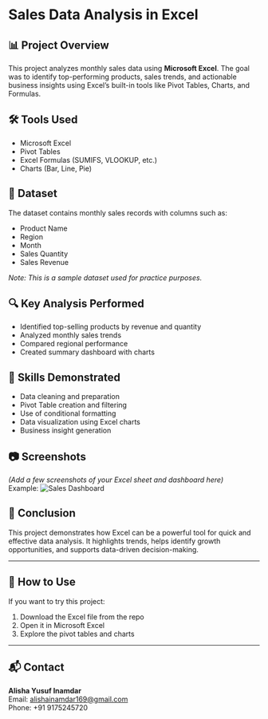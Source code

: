 # Sales Data Analysis in Excel

## 📊 Project Overview
This project analyzes monthly sales data using **Microsoft Excel**. The goal was to identify top-performing products, sales trends, and actionable business insights using Excel’s built-in tools like Pivot Tables, Charts, and Formulas.

## 🛠 Tools Used
- Microsoft Excel
- Pivot Tables
- Excel Formulas (SUMIFS, VLOOKUP, etc.)
- Charts (Bar, Line, Pie)

## 📁 Dataset
The dataset contains monthly sales records with columns such as:
- Product Name
- Region
- Month
- Sales Quantity
- Sales Revenue

*Note: This is a sample dataset used for practice purposes.*

## 🔍 Key Analysis Performed
- Identified top-selling products by revenue and quantity
- Analyzed monthly sales trends
- Compared regional performance
- Created summary dashboard with charts

## 📌 Skills Demonstrated
- Data cleaning and preparation
- Pivot Table creation and filtering
- Use of conditional formatting
- Data visualization using Excel charts
- Business insight generation

## 📷 Screenshots
*(Add a few screenshots of your Excel sheet and dashboard here)*  
Example:
![Sales Dashboard](images/sales_dashboard.png)

## 📄 Conclusion
This project demonstrates how Excel can be a powerful tool for quick and effective data analysis. It highlights trends, helps identify growth opportunities, and supports data-driven decision-making.

---

## 🔗 How to Use
If you want to try this project:
1. Download the Excel file from the repo
2. Open it in Microsoft Excel
3. Explore the pivot tables and charts

---

## 📬 Contact
**Alisha Yusuf Inamdar**  
Email: alishainamdar169@gmail.com  
Phone: +91 9175245720
  
